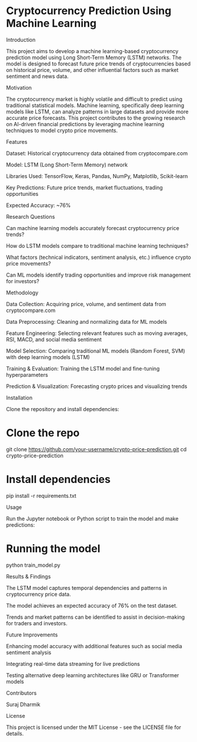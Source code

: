 # Cryptocurrency Prediction Using Machine Learning

Introduction

This project aims to develop a machine learning-based cryptocurrency prediction model using Long Short-Term Memory (LSTM) networks. The model is designed to forecast future price trends of cryptocurrencies based on historical price, volume, and other influential factors such as market sentiment and news data.

Motivation

The cryptocurrency market is highly volatile and difficult to predict using traditional statistical models. Machine learning, specifically deep learning models like LSTM, can analyze patterns in large datasets and provide more accurate price forecasts. This project contributes to the growing research on AI-driven financial predictions by leveraging machine learning techniques to model crypto price movements.

Features

Dataset: Historical cryptocurrency data obtained from cryptocompare.com

Model: LSTM (Long Short-Term Memory) network

Libraries Used: TensorFlow, Keras, Pandas, NumPy, Matplotlib, Scikit-learn

Key Predictions: Future price trends, market fluctuations, trading opportunities

Expected Accuracy: ~76%

Research Questions

Can machine learning models accurately forecast cryptocurrency price trends?

How do LSTM models compare to traditional machine learning techniques?

What factors (technical indicators, sentiment analysis, etc.) influence crypto price movements?

Can ML models identify trading opportunities and improve risk management for investors?

Methodology

Data Collection: Acquiring price, volume, and sentiment data from cryptocompare.com

Data Preprocessing: Cleaning and normalizing data for ML models

Feature Engineering: Selecting relevant features such as moving averages, RSI, MACD, and social media sentiment

Model Selection: Comparing traditional ML models (Random Forest, SVM) with deep learning models (LSTM)

Training & Evaluation: Training the LSTM model and fine-tuning hyperparameters

Prediction & Visualization: Forecasting crypto prices and visualizing trends

Installation

Clone the repository and install dependencies:

# Clone the repo
git clone https://github.com/your-username/crypto-price-prediction.git
cd crypto-price-prediction

# Install dependencies
pip install -r requirements.txt

Usage

Run the Jupyter notebook or Python script to train the model and make predictions:

# Running the model
python train_model.py

Results & Findings

The LSTM model captures temporal dependencies and patterns in cryptocurrency price data.

The model achieves an expected accuracy of 76% on the test dataset.

Trends and market patterns can be identified to assist in decision-making for traders and investors.

Future Improvements

Enhancing model accuracy with additional features such as social media sentiment analysis

Integrating real-time data streaming for live predictions

Testing alternative deep learning architectures like GRU or Transformer models

Contributors

Suraj Dharmik

License

This project is licensed under the MIT License - see the LICENSE file for details.
